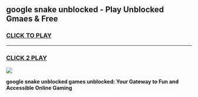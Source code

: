
## google snake unblocked - Play Unblocked Gmaes & Free
<h3>
<a href="https://premium.freeplayer.one?title=google_snake_unblocked&ref=19F">CLICK TO PLAY</a></h3>
<hr>

<h3>
<a href="https://premium.freeplayer.one?title=google_snake_unblocked&ref=19F">CLICK 2 PLAY</a>
  
</h3>

<a href="https://premium.freeplayer.one?title=google_snake_unblocked&ref=19F/"><img src="https://clearcache.store/games.png"></a>


**google snake unblocked games unblocked: Your Gateway to Fun and Accessible Online Gaming**
